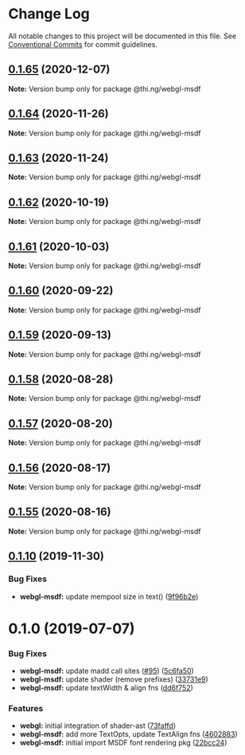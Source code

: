 # Change Log

All notable changes to this project will be documented in this file.
See [Conventional Commits](https://conventionalcommits.org) for commit guidelines.

## [0.1.65](https://github.com/thi-ng/umbrella/compare/@thi.ng/webgl-msdf@0.1.64...@thi.ng/webgl-msdf@0.1.65) (2020-12-07)

**Note:** Version bump only for package @thi.ng/webgl-msdf





## [0.1.64](https://github.com/thi-ng/umbrella/compare/@thi.ng/webgl-msdf@0.1.63...@thi.ng/webgl-msdf@0.1.64) (2020-11-26)

**Note:** Version bump only for package @thi.ng/webgl-msdf





## [0.1.63](https://github.com/thi-ng/umbrella/compare/@thi.ng/webgl-msdf@0.1.62...@thi.ng/webgl-msdf@0.1.63) (2020-11-24)

**Note:** Version bump only for package @thi.ng/webgl-msdf





## [0.1.62](https://github.com/thi-ng/umbrella/compare/@thi.ng/webgl-msdf@0.1.61...@thi.ng/webgl-msdf@0.1.62) (2020-10-19)

**Note:** Version bump only for package @thi.ng/webgl-msdf





## [0.1.61](https://github.com/thi-ng/umbrella/compare/@thi.ng/webgl-msdf@0.1.60...@thi.ng/webgl-msdf@0.1.61) (2020-10-03)

**Note:** Version bump only for package @thi.ng/webgl-msdf





## [0.1.60](https://github.com/thi-ng/umbrella/compare/@thi.ng/webgl-msdf@0.1.59...@thi.ng/webgl-msdf@0.1.60) (2020-09-22)

**Note:** Version bump only for package @thi.ng/webgl-msdf





## [0.1.59](https://github.com/thi-ng/umbrella/compare/@thi.ng/webgl-msdf@0.1.58...@thi.ng/webgl-msdf@0.1.59) (2020-09-13)

**Note:** Version bump only for package @thi.ng/webgl-msdf





## [0.1.58](https://github.com/thi-ng/umbrella/compare/@thi.ng/webgl-msdf@0.1.57...@thi.ng/webgl-msdf@0.1.58) (2020-08-28)

**Note:** Version bump only for package @thi.ng/webgl-msdf





## [0.1.57](https://github.com/thi-ng/umbrella/compare/@thi.ng/webgl-msdf@0.1.56...@thi.ng/webgl-msdf@0.1.57) (2020-08-20)

**Note:** Version bump only for package @thi.ng/webgl-msdf





## [0.1.56](https://github.com/thi-ng/umbrella/compare/@thi.ng/webgl-msdf@0.1.55...@thi.ng/webgl-msdf@0.1.56) (2020-08-17)

**Note:** Version bump only for package @thi.ng/webgl-msdf





## [0.1.55](https://github.com/thi-ng/umbrella/compare/@thi.ng/webgl-msdf@0.1.54...@thi.ng/webgl-msdf@0.1.55) (2020-08-16)

**Note:** Version bump only for package @thi.ng/webgl-msdf





## [0.1.10](https://github.com/thi-ng/umbrella/compare/@thi.ng/webgl-msdf@0.1.9...@thi.ng/webgl-msdf@0.1.10) (2019-11-30)

### Bug Fixes

* **webgl-msdf:** update mempool size in text() ([9f96b2e](https://github.com/thi-ng/umbrella/commit/9f96b2ec525cd8d8a5d5e31d39352f0c6e350991))

# 0.1.0 (2019-07-07)

### Bug Fixes

* **webgl-msdf:** update madd call sites ([#95](https://github.com/thi-ng/umbrella/issues/95)) ([5c6fa50](https://github.com/thi-ng/umbrella/commit/5c6fa50))
* **webgl-msdf:** update shader (remove prefixes) ([33731e9](https://github.com/thi-ng/umbrella/commit/33731e9))
* **webgl-msdf:** update textWidth & align fns ([dd6f752](https://github.com/thi-ng/umbrella/commit/dd6f752))

### Features

* **webgl:** initial integration of shader-ast ([73faffd](https://github.com/thi-ng/umbrella/commit/73faffd))
* **webgl-msdf:** add more TextOpts, update TextAlign fns ([4602883](https://github.com/thi-ng/umbrella/commit/4602883))
* **webgl-msdf:** initial import MSDF font rendering pkg ([22bcc24](https://github.com/thi-ng/umbrella/commit/22bcc24))
